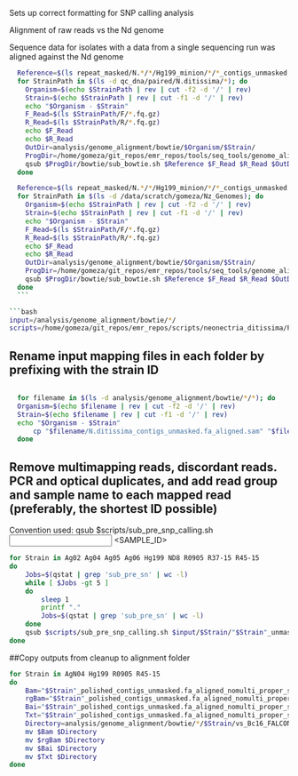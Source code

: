 Sets up correct formatting for SNP calling analysis

Alignment of raw reads vs the Nd genome

Sequence data for isolates with a data from a single sequencing run was aligned against the Nd genome

```bash
  Reference=$(ls repeat_masked/N.*/*/Hg199_minion/*/*_contigs_unmasked.fa)
  for StrainPath in $(ls -d qc_dna/paired/N.ditissima/*); do
    Organism=$(echo $StrainPath | rev | cut -f2 -d '/' | rev)
    Strain=$(echo $StrainPath | rev | cut -f1 -d '/' | rev)
    echo "$Organism - $Strain"
    F_Read=$(ls $StrainPath/F/*.fq.gz)
    R_Read=$(ls $StrainPath/R/*.fq.gz)
    echo $F_Read
    echo $R_Read
    OutDir=analysis/genome_alignment/bowtie/$Organism/$Strain/
    ProgDir=/home/gomeza/git_repos/emr_repos/tools/seq_tools/genome_alignment
    qsub $ProgDir/bowtie/sub_bowtie.sh $Reference $F_Read $R_Read $OutDir $Strain
  done
  ```


  ```bash
    Reference=$(ls repeat_masked/N.*/*/Hg199_minion/*/*_contigs_unmasked.fa)
    for StrainPath in $(ls -d /data/scratch/gomeza/Nz_Genomes); do
      Organism=$(echo $StrainPath | rev | cut -f2 -d '/' | rev)
      Strain=$(echo $StrainPath | rev | cut -f1 -d '/' | rev)
      echo "$Organism - $Strain"
      F_Read=$(ls $StrainPath/F/*.fq.gz)
      R_Read=$(ls $StrainPath/R/*.fq.gz)
      echo $F_Read
      echo $R_Read
      OutDir=analysis/genome_alignment/bowtie/$Organism/$Strain/
      ProgDir=/home/gomeza/git_repos/emr_repos/tools/seq_tools/genome_alignment
      qsub $ProgDir/bowtie/sub_bowtie.sh $Reference $F_Read $R_Read $OutDir $Strain
    done
    ```

```bash
input=/analysis/genome_alignment/bowtie/*/
scripts=/home/gomeza/git_repos/emr_repos/scripts/neonectria_ditissima/Popgen_analysis/snp
```

## Rename input mapping files in each folder by prefixing with the strain ID

```bash

  for filename in $(ls -d analysis/genome_alignment/bowtie/*/*); do
  Organism=$(echo $filename | rev | cut -f2 -d '/' | rev)
  Strain=$(echo $filename | rev | cut -f1 -d '/' | rev)
  echo "$Organism - $Strain"
      cp "$filename/N.ditissima_contigs_unmasked.fa_aligned.sam" "$filename/"$Strain"_unmasked.fa_aligned.sam"
  done
```

## Remove multimapping reads, discordant reads. PCR and optical duplicates, and add read group and sample name to each mapped read (preferably, the shortest ID possible)

Convention used:
qsub $scripts/sub_pre_snp_calling.sh <INPUT SAM FILE> <SAMPLE_ID>

```bash
for Strain in Ag02 Ag04 Ag05 Ag06 Hg199 ND8 R0905 R37-15 R45-15
do
    Jobs=$(qstat | grep 'sub_pre_sn' | wc -l)
    while [ $Jobs -gt 5 ]
    do
        sleep 1
        printf "."
        Jobs=$(qstat | grep 'sub_pre_sn' | wc -l)
    done
    qsub $scripts/sub_pre_snp_calling.sh $input/$Strain/"$Strain"_unmasked.fa_aligned.sam $Strain
done
```


##Copy outputs from cleanup to alignment folder

```bash
for Strain in AgN04 Hg199 R0905 R45-15
do
    Bam="$Strain"_polished_contigs_unmasked.fa_aligned_nomulti_proper_sorted_nodup.bam
    rgBam="$Strain"_polished_contigs_unmasked.fa_aligned_nomulti_proper_sorted_nodup_rg.bam
    Bai="$Strain"_polished_contigs_unmasked.fa_aligned_nomulti_proper_sorted_nodup_rg.bam.bai
    Txt="$Strain"_polished_contigs_unmasked.fa_aligned_nomulti_proper_sorted_nodup.txt
    Directory=analysis/genome_alignment/bowtie/*/$Strain/vs_Bc16_FALCON/
    mv $Bam $Directory
    mv $rgBam $Directory
    mv $Bai $Directory
    mv $Txt $Directory
done
```
